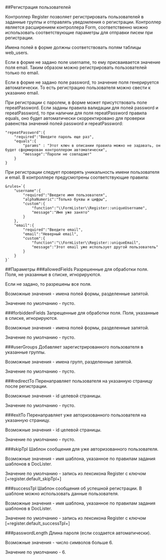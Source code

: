 ##Регистрация пользователей

Контроллер Register позволяет регистрировать пользователей в заданные группы и отправлять уведомления о регистрации. Контроллер является расширением контроллера Form, соответственно можно использовать соответствующие параметры для отправки писем при регистрации.

Имена полей в форме должны соответствовать полям таблицы web_users.

Если в форме не задано поле username, то ему присваивается значение поля email. Таким образом можно регистрировать пользователей только по email.

Если в форме не задано поле password, то значение поля генерируется автоматически. То есть регистрацию пользователя можно свести к указанию email.

При регистрации с паролем, в форме может присутствовать поле repeatPassword. Если заданы правила валидации для полей password и repeatPassword, то при наличии для поля repeatPassword правила equals, оно будет автоматически скорректировано для проверки равенства значений полей password и repeatPassword:
```
"repeatPassword":{
    "required":"Введите пароль еще раз",
    "equals":{
        "params" : "Этот ключ в описании правила можно не задавать, он будет сформирован контроллером автоматически",
        "message":"Пароли не совпадают"
    }
}
```

При регистрации следует проверять уникальность имени пользователя и email. В контроллере предусмотрены соответствующие правила:
```
&rules=`{
    "username":{
        "required":"Введите имя пользователя",
        "alphaNumeric":"Только буквы и цифры",
        "custom":{
            "function":"\\FormLister\\Register::uniqueUsername",
            "message":"Имя уже занято"
        }
    },
    "email":{
        "required":"Введите email",
        "email":"Неверный email",
        "custom":{
            "function":"\\FormLister\\Register::uniqueEmail",
            "message":"Этот email уже использует другой пользователь"
        }
    }
}`
```

##Параметры
###allowedFields
Разрешенные для обработки поля. Поля, не указанные в списке, игнорируются. 

Если не задано, то разрешены все поля.

Возможные значения - имена полей формы, разделенные запятой. 

Значение по умолчанию - пусто.

###forbiddenFields
Запрещенные для обработки поля. Поля, указанные в списке, игнорируются. 

Возможные значения - имена полей формы, разделенные запятой. 

Значение по умолчанию - пусто.

###userGroups
Добавляет зарегистрированного пользователя в указанные группы.

Возможные значения - имена групп, разделенные запятой.

Значение по умолчанию - пусто.

###redirectTo
Перенаправляет пользователя на указанную страницу после регистрации.

Возможные значения - id целевой страницы.

Значение по умолчанию - пусто.

###exitTo
Перенаправляет уже авторизованного пользователя на указанную страницу.

Возможные значения - id целевой страницы.

Значение по умолчанию - пусто.

###skipTpl
Шаблон сообщения для уже авторизованного пользователя.

Возможные значения - имя шаблона, указанное по правилам задания шаблонов в DocLister.

Значение по умолчанию - запись из лексикона Register с ключом [+register.default_skipTpl+]

###successTpl
Шаблон сообщения об успешной регистрации. В шаблоне можно использовать данные пользователя.

Возможные значения - имя шаблона, указанное по правилам задания шаблонов в DocLister.

Значение по умолчанию - запись из лексикона Register с ключом [+register.default_successTpl+]

###passwordLength
Длина пароля (если создается автоматически).

Возможные значения - число символов больше 6.

Значение по умолчанию - 6.
